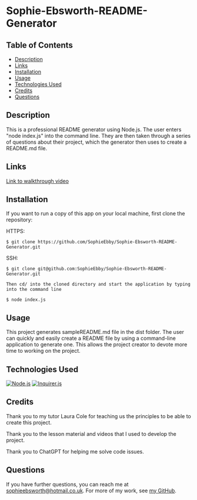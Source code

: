 # Sophie-Ebsworth-README-Generator

## Table of Contents

* [Description](#description)
* [Links](#links)
* [Installation](#installation)
* [Usage](#usage)
* [Technologies Used](#technologies-used)
* [Credits](#credits)
* [Questions](#questions)


## Description

This is a professional README generator using Node.js. The user enters "node index.js" into the command line. They are then taken through a series of questions about their project, which the generator then uses to create a README.md file.

## Links

[Link to walkthrough video](https://drive.google.com/file/d/1F0Flql7kcr6KB7gedeDC4iHp2r2o8jOz/view)

## Installation

If you want to run a copy of this app on your local machine, first clone the repository:

HTTPS:
```
$ git clone https://github.com/SophieEbby/Sophie-Ebsworth-README-Generator.git
```

SSH:
```
$ git clone git@github.com:SophieEbby/Sophie-Ebsworth-README-Generator.git

Then cd/ into the cloned directory and start the application by typing into the command line

$ node index.js
```

## Usage

This project generates sampleREADME.md file in the dist folder. The user can quickly and easily create a README file by using a command-line application to generate one. This allows the project creator to devote more time to working on the project.

## Technologies Used

[![Node.js](https://img.shields.io/badge/built%20with-Node.js-3c873a)](https://nodejs.org/en/) [![Inquirer.js](https://img.shields.io/badge/built%20with-Inquirer.js-68a063)](https://www.npmjs.com/package/inquirer)

## Credits

Thank you to my tutor Laura Cole for teaching us the principles to be able to create this project. 

Thank you to the lesson material and videos that I used to develop the project. 

Thank you to ChatGPT for helping me solve code issues.

## Questions

If you have further questions, you can reach me at sophieebsworth@hotmail.co.uk. For more of my work, see [my GitHub](https://github.com/SophieEbby).
